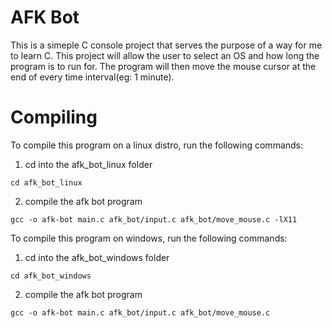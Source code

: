 # AFK Bot
This is a simeple C console project that serves the purpose of a way for me to learn C. This project will allow the user to select an OS and how long the program is to run for. The program will then move the mouse cursor at the end of every time interval(eg: 1 minute).
# Compiling
To compile this program on a linux distro, run the following commands:

1. cd into the afk_bot_linux folder
```
cd afk_bot_linux
```

2. compile the afk bot program
```
gcc -o afk-bot main.c afk_bot/input.c afk_bot/move_mouse.c -lX11
```

To compile this program on windows, run the following commands:
1. cd into the afk_bot_windows folder
```
cd afk_bot_windows
```

2. compile the afk bot program
```
gcc -o afk-bot main.c afk_bot/input.c afk_bot/move_mouse.c
```